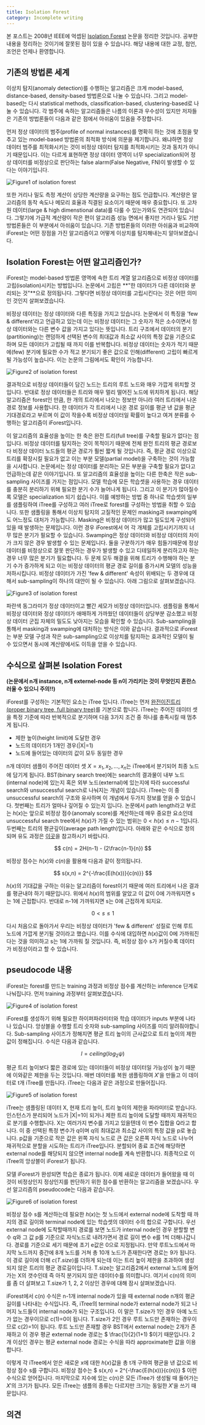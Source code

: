```yaml
---
title: Isolation Forest
category: Incomplete writing
---
```


본 포스트는 2008년 IEEE에 억셉된 [Isolation Forest](https://cs.nju.edu.cn/zhouzh/zhouzh.files/publication/icdm08b.pdf?q=isolation-forest) 논문을 정리한 것입니다.
공부한 내용을 정리하는 것이기에 잘못된 점이 있을 수 있습니다.
해당 내용에 대한 교정, 첨언, 조언은 언제나 환영합니다.

## 기존의 방법론 세계

이상치 탐지(anomaly detection)를 수행하는 알고리즘은 크게 model-based, distance-based, density-based 방법론으로 나눌 수 있습니다.
그리고 model-based는 다시 statistical methods, classification-based, clustering-based로 나눌 수 있습니다.
각 범주에 속하는 알고리즘들은 나름의 이론과 우수성이 있지만 저자들은 기존의 방법론들이 다음과 같은 점에서 아쉬움이 있음을 주장합니다.

먼저 정상 데이터의 범주(profile of normal instances)를 명확히 하는 것에 초점을 맞추고 있는 model-based 방법론의 최적화 방식에 의문을 제기합니다.
왜냐하면 정상 데이터 범주를 최적화시키는 것이 비정상 데이터 탐지를 최적화시키는 것과 동치가 아니기 때문입니다.
이는 다르게 표현하면 정상 데이터 영역이 너무 specialization되어 정상 데이터를 비정상으로 판단하는 false alarm(False Negative, FN)이 발생할 수 있다는 이야기입니다.

![](/public/img/isolation_forest_figure1.JPG "Figure1 of isolation forest")

또한 거리나 밀도 측정 계산이 상당한 계산량을 요구하는 점도 언급합니다.
계산량은 알고리즘의 동작 속도나 메모리 효율과 직결된 요소이기 때문에 매우 중요합니다.
또 고차원 데이터(large & high dimenstional data)를 다룰 수 있는가와도 연관되어 있습니다.
그렇기에 가급적 계산량이 작은 편이 알고리즘 성능 면에서 좋지만 거리나 밀도 기반 방법론들은 이 부분에서 아쉬움이 있습니다.
기존 방법론들의 이러한 아쉬움과 비교하여 iForest는 어떤 장점을 가진 알고리즘이고 어떻게 이상치를 탐지해내는지 알아보겠습니다.

## Isolation Forest는 어떤 알고리즘인가?

iForest는 model-based 방법론 영역에 속한 트리 계열 알고리즘으로 비정상 데이터를 고립(isolation)시키는 방법입니다.
논문에서 고립은 **"한 데이터가 다른 데이터와 분리되는 것"**으로 정의됩니다.
그렇다면 비정상 데이터를 고립시킨다는 것은 어떤 의미인 것인지 살펴보겠습니다.

비정상 데이터는 정상 데이터와 다른 특징을 가지고 있습니다.
논문에서 이 특징을 'few & different'라고 언급하고 있는데 이는 비정상 데이터는 그 숫자가 적은 소수이면서 정상 데이터와는 다른 변수 값을 가지고 있다는 뜻입니다.
트리 구조에서 데이터의 분기(partitioning)는 랜덤하게 선택된 변수의 최대값과 최소값 사이의 특정 값을 기준으로 하며 모든 데이터가 고립될 때 까지 이를 반복합니다.
비정상 데이터는 숫자가 적기 때문에(few) 분기에 필요한 수가 적고 분기되기 좋은 값으로 인해(different) 고립이 빠르게 될 가능성이 높습니다.
이는 논문의 그림에서도 확인이 가능합니다.

![](/public/img/isolation_forest_figure2.JPG "Figure2 of isolation forest")

결과적으로 비정상 데이터들이 담긴 노드는 트리의 루트 노드와 매우 가깝게 위치할 것입니다.
반대로 정상 데이터들은 트리와 매우 멀리 떨어진 노드에 위치하게 됩니다.
해당 알고리즘은 forest인 만큼, 한 개의 트리에서 나오는 정보만 아니라 여러 트리에서 나온 경로 정보를 사용합니다.
한 데이터가 각 트리에서 나온 경로 길이를 평균 낸 값을 평균 기대경로라고 부르며 이 값이 작을수록 비정상 데이터일 확률이 높다고 여겨 분류를 수행하는 알고리즘이 iForest입니다.

이 알고리즘의 효율성을 높이는 한 축은 완전 트리(full tree)를 구축할 필요가 없다는 점입니다.
비정상 데이터를 탐지하는 것이 목적이기 때문에 전체 완전 트리의 평균 경로보다 비정상 데이터 노드들의 평균 경로가 훨씬 짧게 될 것입니다.
즉, 평균 경로 이상으로 트리를 확장시킬 필요가 없고 이는 부분 모델(partial model)을 구축하는 것이 가능함을 시사합니다.
논문에서는 정상 데이터를 분리하는 모든 부분을 구축할 필요가 없다고 언급하는데 같은 이야기입니다.
또 알고리즘의 효율성을 높이는 다른 한축은 작은 sub-sampling 사이즈를 가지는 점입니다.
모델 학습에 모든 학습셋을 사용하는 경우 데이터를 충분히 분리하기 위해 필요한 분기 수가 늘어나게 됩니다.
그리고 이 분기가 많아질수록 모델은 specialization 되기 쉽습니다.
이를 예방하는 방법 중 하나로 학습셋의 일부를 샘플링하여 iTree를 구성하고 여러 iTree로 forest를 구성하는 방법을 취할 수 있습니다.
또한 샘플링을 통해서 이상치 탐지의 고질적인 문제인 masking과 swamping에도 어느정도 대처가 가능합니다.
Masking은 비정상 데이터가 많고 밀도있게 구성되어 있을 때 발생하는 문제입니다.
이런 경우 iForest에서 어 각 개체를 고립시키기까지 너무 많은 분기가 필요할 수 있습니다.
Swamping은 정상 데이터와 비정상 데이터의 차이가 크지 않은 경우 발생할 수 있는 문제입니다.
둘을 구분하기가 매우 힘들기때문에 정상 데이터를 비정상으로 잘못 판단하는 경우가 발생할 수 있고 디테일하게 분리하고자 하는 경우 너무 많은 분기가 필요합니다.
두 문제 모두 해결을 위해 트리가 수행해야 하는 분기 수가 증가하게 되고 이는 비정상 데이터의 평균 경로 길이를 증가시켜 모델의 성능을 저하시킵니다.
비정상 데이터가 가진 'few & different' 속성이 위배되는 두 경우에 대해서 sub-sampling이 하나의 대안이 될 수 있습니다.
아래 그림으로 살펴보겠습니다.

![](/public/img/isolation_forest_figure3.JPG "Figure3 of isolation forest")

파란색 동그라미가 정상 데이터이고 빨간 세모가 비정상 데이터입니다.
샘플링을 통해서 비정상 데이터와 정상 데이터가 애매하게 가까웠던 데이터들이 상당부분 감소했고 비정상 데이터 군집 자체의 밀도도 낮아지는 모습을 확인할 수 있습니다.
Sub-sampling을 통해서 masking과 swamping에 대처하는 방식은 이와 같습니다.
결과적으로 iForest는 부분 모델 구성과 작은 sub-sampling으로 이상치를 탐지하는 효과적인 모델이 될 수 있으면서 동시에 계산량에서도 이득을 얻을 수 있습니다.

## 수식으로 살펴본 Isolation Forest

**(논문에서 n개 instance, n개 externel-node 등 n이 가리키는 것이 무엇인지 혼란스러울 수 있으니 주의!!)**

iForest를 구성하는 기본적인 요소는 iTree 입니다.
iTree는 먼저 [완전이진트리(proper binary tree, full binary tree)](https://www.quora.com/What-is-a-proper-binary-tree)를 기본으로 합니다.
iTree는 주어진 데이터 셋을 특정 기준에 따라 반복적으로 분기하며 다음 3가지 조건 중 하나를 충족시킬 때 멈추게 됩니다.

- 제한 높이(height limit)에 도달한 경우
- 노드의 데이터가 1개인 경우(\|X\|=1)
- 노드에 들어있는 데이터의 값이 모두 동일한 경우

n개 데이터 샘플이 주어진 데이터 셋 $X={x_1, x_2, ..., x_n}$는 iTree에서 분기되어 최종 노드에 담기게 됩니다.
BST(binary search tree)에는 search의 결과물이 내부 노드(internal node)에 있는지 혹은 외부 노드(external)에 있는지에 따라 successful search와 unsuccessful search로 나눠지는 개념이 있습니다.
iTree는 이 중 unsuccessful search의 구조와 유사하며 이 개념에서 두가지 정보를 얻을 수 있습니다.
첫번째는 트리가 얼마나 깊어질 수 있는지 입니다.
논문에서 path length라고 부르는 $h(x)$는 앞으로 비정상 점수(anomaly score)를 계산하는데 매우 중요한 요소인데 unsuccessful search tree에서 $h(x)$가 가질 수 있는 범위는 $0 < h(x) \leq n-1$입니다.
두번째는 트리의 평균깊이(average path length)입니다.
아래와 같은 수식으로 정의되며 유도 과정은 [이곳](https://book.huihoo.com/data-structures-and-algorithms-with-object-oriented-design-patterns-in-c++/html/page309.html)을 참고하시기 바랍니다.

$$ c(n) = 2H(n-1) - (2\frac{n-1}{n}) $$

비정상 점수는 $h(x)$와 $c(n)$을 활용해 다음과 같이 정의됩니다.

$$ s(x,n) = 2^{-\frac{E(h(x))}{c(n)}} $$

$h(x)$의 기대값을 구하는 이유는 알고리즘이 forest이기 때문에 여러 트리에서 나온 결과를 평균내야 하기 때문입니다.
위에서 $h(x)$의 범위를 알았고 이 값이 0에 가까워지면 s는 1에 근접합니다.
반대로 n-1에 가까워지면 s는 0에 근접하게 되지요.

$$ 0 < s \leq 1 $$

다시 처음으로 돌아가서 우리는 비정상 데이터가 'few & different' 성질로 인해 루트 노드에 가깝게 분기될 것이라고 했습니다.
이를 수식에 대입하면 $h(x)$값이 0에 가까워진다는 것을 의미하고 s는 1에 가까워 질 것입니다.
즉, 비정상 점수 s가 커질수록 데이터가 비정상이라고 할 수 있습니다.

## pseudocode 내용

iForest는 forest를 만드는 training 과정과 비정상 점수를 계산하는 inference 단계로 나눠집니다.
먼저 training 과정부터 살펴보겠습니다.

![](/public/img/isolation_forest_figure4.JPG "Figure4 of isolation forest")

iForest를 생성하기 위해 필요한 하이퍼파라미터와 학습 데이터가 inputs 부분에 나타나 있습니다.
앙상블을 수행할 트리 숫자와 sub-sampling 사이즈를 미리 알려줘야합니다.
Sub-sampling 사이즈가 정해지면 평균 트리 높이의 근사값으로 트리 높이의 제한값이 정해집니다.
수식은 다음과 같습니다.

$$ l=ceiling(log_{2}\psi) $$

평균 트리 높이보다 짧은 경로에 있는 데이터들이 비정상 데이터일 가능성이 높기 때문에 이와같은 제한을 두는 것입니다.
매번 데이터를 복원 샘플링하여 $X'$을 만들고 이 데이터로 t개 iTree를 만듭니다.
iTree는 다음과 같은 과정으로 만들어집니다.

![](/public/img/isolation_forest_figure5.JPG "Figure5 of isolation forest")

iTree는 샘플링된 데이터 X, 현재 트리 높이, 트리 높이의 제한을 파라미터로 받습니다.
인스턴스가 분리되어 노드가 \|X\|=1이 되거나 제한 트리 높이에 도달할 때까지 재귀적으로 분기를 수행합니다.
X는 여러가지 변수를 가지고 있을텐데 이 변수 집합을 Q라고 합니다.
이 중 선택된 특정 변수가 q이며 q의 최대값과 최소값 사이의 특정 값을 p로 놓습니다.
p값을 기준으로 작은 값은 왼쪽 자식 노드로 큰 값은 오른쪽 자식 노드로 나누어 재귀적으로 분할을 시도하는 트리가 iTree입니다.
분할되어 종료 조건에 해당하면 external node를 해당되지 않으면 internal node를 계속 반환합니다.
최종적으로 이 iTree의 앙상블이 iForest가 됩니다.

모델 iForest가 완성되면 학습은 종료가 됩니다.
이제 새로운 데이터가 들어왔을 때 이것이 비정상인지 정상인지를 판단하기 위한 점수를 반환하는 알고리즘을 보겠습니다.
우선 알고리즘의 pseudocode는 다음과 같습니다.

![](/public/img/isolation_forest_figure6.JPG "Figure6 of isolation forest")

비정상 점수 s를 계산하는데 필요한 $h(x)$는 첫 노드에서 external node에 도착할 때 까지의 경로 길이와 terminal node에 있는 학습셋의 데이터 수의 합으로 구합니다.
우선 external node에 도착할때까지 경로를 보면 노드가 internal node인 경우 분할할 변수 q와 그 값 p를 기준으로 자식노드로 내려가면서 경로 길이 변수 e를 1씩 더해나갑니다.
경로를 기준으로 세기 때문에 초기 e값은 0으로 지정됩니다.
만약 루트노드에서 마지막 노드까지 중간에 8개 노드를 거쳐 총 10개 노드가 존재한다면 경로는 9가 됩니다.
이 경로 길이에 더해 $c(T.size)$를 더하게 되는데 이는 트리 높이 제한을 초과하여 생성되지 않은 트리의 평균 경로길이입니다.
T.size는 알고리즘2에서 external 노드에 들어가는 X의 갯수인데 즉 아직 분기되지 않은 데이터수를 의미합니다.
여기서 c(n)의 의미를 좀 더 살펴보고 T.size가 1, 2, 2 이상인 경우에 대해 잠시 살펴보겠습니다.

iForest에서 c(n) 수식은 n-1개 internal node가 있을 때 external node n개의 평균 길이를 나타내는 수식입니다.
즉, iTree의 terminal node가 external node가 되고 나머지 노드들이 internal node가 되는 구조입니다.
이 말은 T.size가 1인 경우 아예 노드가 없는 경우이므로 c(1)=0이 됩니다.
T.size가 2인 경우 루트 노드만 존재하는 경우이므로 c(2)=1이 됩니다.
루트 노드만 존재할 경우 BST에서 external node는 2개가 존재하고 이 경우 평균 external node 경로는 $ \frac{1}{2}(1+1) $이기 때문입니다.
2개 이상인 경우는 평균 external node 경로는 수식을 따라 approximate한 값을 이용합니다.

이렇게 각 iTree에서 얻은 새로운 x에 대한 $h(x)$값을 총 t개 구하여 평균을 낸 값으로 비정상 점수 s를 구합니다.
비정상 점수는 $ s(x,n) = 2^{-\frac{E(h(x))}{c(n)}} $ 이런 수식으로 얻어집니다.
마지막으로 지수에 있는 c(n)은 모든 iTree가 생성될 때 들어가는 $X'$의 크기가 됩니다.
모든 iTree는 샘플의 종류는 다르지만 크기는 동일한 $X'$을 쓰기 때문입니다.

## 의견

